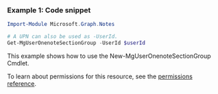 ### Example 1: Code snippet

```powershellImport-Module Microsoft.Graph.Notes

# A UPN can also be used as -UserId.
Get-MgUserOnenoteSectionGroup -UserId $userId
```
This example shows how to use the New-MgUserOnenoteSectionGroup Cmdlet.
To learn about permissions for this resource, see the [permissions reference](/graph/permissions-reference).

